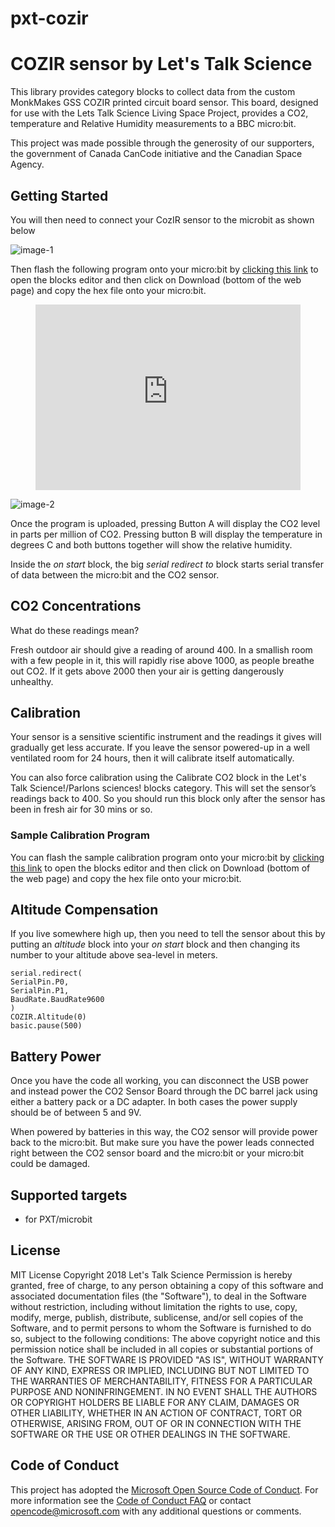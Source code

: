 # pxt-cozir
# COZIR sensor by Let's Talk Science
This library provides category blocks to collect data from the custom MonkMakes GSS COZIR printed circuit board sensor. This board, designed for use with the Lets Talk Science Living Space Project, provides a CO2, temperature and Relative Humidity measurements to a BBC micro:bit.

This project was made possible through the generosity of our supporters, the government of Canada CanCode initiative and the Canadian Space Agency.

## Getting Started
You will then need to connect your CozIR sensor to the microbit as shown below

![image-1](https://raw.githubusercontent.com/letstalkscience/pxt-cozir/master/images/CO2_for_m_b_connected-copia-653x1024.jpg "microbit CozIR connections 1")

Then flash the following program onto your micro:bit by [clicking this link](https://makecode.microbit.org/_2v5HM0fmjEJE) to open the blocks editor and then click on Download (bottom of the web page) and copy the hex file onto your micro:bit.
<!-- blank line -->
<figure class="video_container">
<div style="position:relative;height:0;padding-bottom:70%;overflow:hidden;"><iframe style="position:absolute;top:0;left:0;width:100%;height:100%;" src="https://makecode.microbit.org/#pub:_E3u3pjL7JCrd" frameborder="0" sandbox="allow-popups allow-forms allow-scripts allow-same-origin"></iframe></div>
  </figure>
<!-- blank line -->

![image-2](https://makecode.microbit.org/---codeembed#pub:_2v5HM0fmjEJE "COZIR Simple Program")

Once the program is uploaded, pressing Button A will display the CO2 level in parts per million of CO2. Pressing button B will display the temperature in degrees C and both buttons together will show the relative humidity.

Inside the *on start* block, the big *serial redirect to* block starts serial transfer of data between the micro:bit and the CO2 sensor.

## CO2 Concentrations
What do these readings mean?

Fresh outdoor air should give a reading of around 400. In a smallish room with a few people in it, this will rapidly rise above 1000, as people breathe out CO2. If it gets above 2000 then your air is getting dangerously unhealthy.

## Calibration
Your sensor is a sensitive scientific instrument and the readings it gives will gradually get less accurate. If you leave the sensor powered-up in a well ventilated room for 24 hours, then it will calibrate itself automatically.

You can also force calibration using the Calibrate CO2 block in the Let's Talk Science!/Parlons sciences! blocks category. This will set the sensor’s readings back to 400. So you should run this block only after the sensor has been in fresh air for 30 mins or so.

### Sample Calibration Program
You can flash the sample calibration program onto your micro:bit by [clicking this link](https://makecode.microbit.org/_isqDH4RjmgJg) to open the blocks editor and then click on Download (bottom of the web page) and copy the hex file onto your micro:bit.

## Altitude Compensation
If you live somewhere high up, then you need to tell the sensor about this by putting an *altitude* block into your *on start* block and then changing its number to your altitude above sea-level in meters.

```blocks
serial.redirect(
SerialPin.P0,
SerialPin.P1,
BaudRate.BaudRate9600
)
COZIR.Altitude(0)
basic.pause(500)
```

## Battery Power
Once you have the code all working, you can disconnect the USB power and instead power the CO2 Sensor Board through the DC barrel jack using either a battery pack or a DC adapter. In both cases the power supply should be of between 5 and 9V.

When powered by batteries in this way, the CO2 sensor will provide power back to the micro:bit. But make sure you have the power leads connected right between the CO2 sensor board and the micro:bit or your micro:bit could be damaged.

## Supported targets
* for PXT/microbit

## License
MIT License
Copyright 2018 Let's Talk Science
Permission is hereby granted, free of charge, to any person obtaining a copy of this software and associated documentation files (the "Software"), to deal in the Software without restriction, including without limitation the rights to use, copy, modify, merge, publish, distribute, sublicense, and/or sell copies of the Software, and to permit persons to whom the Software is furnished to do so, subject to the following conditions:
The above copyright notice and this permission notice shall be included in all copies or substantial portions of the Software.
THE SOFTWARE IS PROVIDED "AS IS", WITHOUT WARRANTY OF ANY KIND, EXPRESS OR IMPLIED, INCLUDING BUT NOT LIMITED TO THE WARRANTIES OF MERCHANTABILITY, FITNESS FOR A PARTICULAR PURPOSE AND NONINFRINGEMENT. IN NO EVENT SHALL THE AUTHORS OR COPYRIGHT HOLDERS BE LIABLE FOR ANY CLAIM, DAMAGES OR OTHER LIABILITY, WHETHER IN AN ACTION OF CONTRACT, TORT OR OTHERWISE, ARISING FROM, OUT OF OR IN CONNECTION WITH THE SOFTWARE OR THE USE OR OTHER DEALINGS IN THE SOFTWARE.

## Code of Conduct
This project has adopted the [Microsoft Open Source Code of Conduct](https://opensource.microsoft.com/codeofconduct/). For more information see the [Code of Conduct FAQ](https://opensource.microsoft.com/codeofconduct/faq/) or contact [opencode@microsoft.com](mailto:opencode@microsoft.com) with any additional questions or comments.


